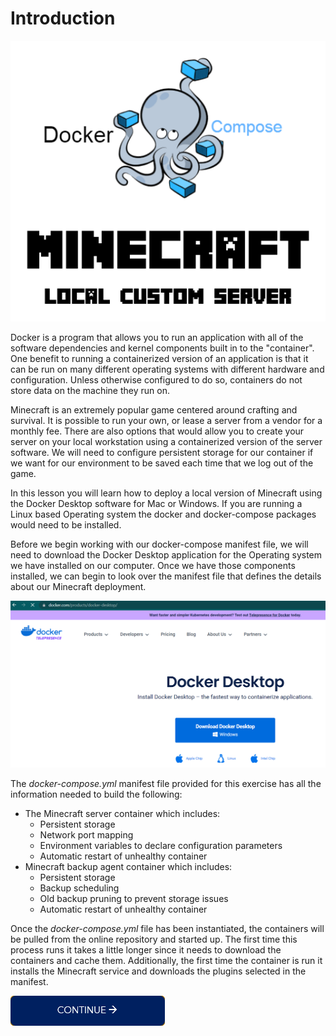 # Introduction

![Minecraft docker-compose](./images/minecraft_docker-compose.png)

Docker is a program that allows you to run an application with all of the software dependencies and kernel components built in to the "container". One benefit to running a containerized version of an application is that it can be run on many different operating systems with different hardware and configuration. Unless otherwise configured to do so, containers do not store data on the machine they run on. 

Minecraft is an extremely popular game centered around crafting and survival. It is possible to run your own, or lease a server from a vendor for a monthly fee. There are also options that would allow you to create your server on your local workstation using a containerized version of the server software. We will need to configure persistent storage for our container if we want for our environment to be saved each time that we log out of the game.

In this lesson you will learn how to deploy a local version of Minecraft using the Docker Desktop software for Mac or Windows. If you are running a Linux based Operating system the docker and docker-compose packages would need to be installed.

Before we begin working with our docker-compose manifest file, we will need to download the Docker Desktop application for the Operating system we have installed on our computer. Once we have those components installed, we can begin to look over the manifest file that defines the details about our Minecraft deployment.

[![continue](./images/download_docker.png)](https://www.docker.com/products/docker-desktop/)

The *docker-compose.yml* manifest file provided for this exercise has all the information needed to build the following:
- The Minecraft server container which includes:
  - Persistent storage
  - Network port mapping
  - Environment variables to declare configuration parameters
  - Automatic restart of unhealthy container
- Minecraft backup agent container which includes:
  - Persistent storage
  - Backup scheduling
  - Old backup pruning to prevent storage issues
  - Automatic restart of unhealthy container

Once the *docker-compose.yml* file has been instantiated, the containers will be pulled from the online repository and started up. The first time this process runs it takes a little longer since it needs to download the containers and cache them. Additionally, the first time the container is run it installs the Minecraft service and downloads the plugins selected in the manifest.

[![continue](./images/continue.png)](./2_How_It_Works.md)